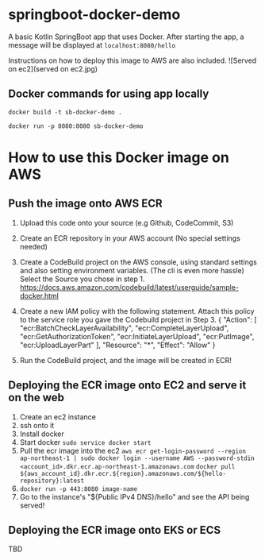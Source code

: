 # springboot-docker-demo
A basic Kotlin SpringBoot app that uses Docker. 
After starting the app, a message will be displayed at `localhost:8080/hello`

Instructions on how to deploy this image to AWS are also included.
![Served on ec2](served on ec2.jpg)

## Docker commands for using app locally 
`docker build -t sb-docker-demo .`

`docker run -p 8080:8080 sb-docker-demo` 

# How to use this Docker image on AWS   
## Push the image onto AWS ECR
1. Upload this code onto your source (e.g Github, CodeCommit, S3)
2. Create an ECR repository in your AWS account (No special settings needed)
3. Create a CodeBuild project on the AWS console, using standard settings and also setting environment variables. (The cli is even more hassle)
   Select the Source you chose in step 1.
   https://docs.aws.amazon.com/codebuild/latest/userguide/sample-docker.html
4. Create a new IAM policy with the following statement. Attach this policy to the service role you gave the Codebuild project in Step 3.
   {
   "Action": [
   "ecr:BatchCheckLayerAvailability",
   "ecr:CompleteLayerUpload",
   "ecr:GetAuthorizationToken",
   "ecr:InitiateLayerUpload",
   "ecr:PutImage",
   "ecr:UploadLayerPart"
   ],
   "Resource": "*",
   "Effect": "Allow"
   }
   
5. Run the CodeBuild project, and the image will be created in ECR!  


## Deploying the ECR image onto EC2 and serve it on the web
1. Create an ec2 instance 
2. ssh onto it 
3. Install docker
4. Start docker `sudo service docker start`
5. Pull the ecr image into the ec2
   `aws ecr get-login-password --region ap-northeast-1 | sudo docker login --username AWS --password-stdin <account_id>.dkr.ecr.ap-northeast-1.amazonaws.com`
   `docker pull ${aws_account_id}.dkr.ecr.${region}.amazonaws.com/${hello-repository}:latest`
6. `docker run -p 443:8080 image-name` 
7. Go to the instance's "${Public IPv4 DNS}/hello" and see the API being served!


##  Deploying the ECR image onto EKS or ECS
TBD
